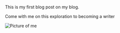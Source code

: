 This is my first blog post on my blog.

Come with me on this exploration to becoming a writer

<img src="/blog/images/IMG_2119.jpeg" alt="Picture of me"> 